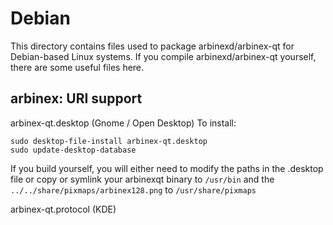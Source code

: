
Debian
====================
This directory contains files used to package arbinexd/arbinex-qt
for Debian-based Linux systems. If you compile arbinexd/arbinex-qt yourself, there are some useful files here.

## arbinex: URI support ##


arbinex-qt.desktop  (Gnome / Open Desktop)
To install:

	sudo desktop-file-install arbinex-qt.desktop
	sudo update-desktop-database

If you build yourself, you will either need to modify the paths in
the .desktop file or copy or symlink your arbinexqt binary to `/usr/bin`
and the `../../share/pixmaps/arbinex128.png` to `/usr/share/pixmaps`

arbinex-qt.protocol (KDE)

